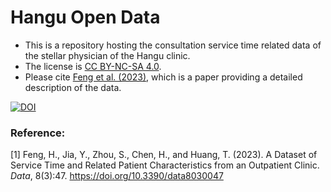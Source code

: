 # Hangu Open Data
* This is a repository hosting the consultation service time related data of the stellar physician of the Hangu clinic. 
* The license is [CC BY-NC-SA 4.0](https://creativecommons.org/licenses/by-nc-sa/4.0/).
* Please cite [Feng et al. (2023)](#1), which is a paper providing a detailed description of the data.

[![DOI](https://zenodo.org/badge/578618362.svg)](https://zenodo.org/badge/latestdoi/578618362)
### Reference:
<a id = "1"> [1] </a >Feng, H., Jia, Y., Zhou, S., Chen, H., and Huang, T. (2023). A Dataset of Service Time and Related Patient Characteristics from an Outpatient Clinic. *Data*, 8(3):47. https://doi.org/10.3390/data8030047 
  
